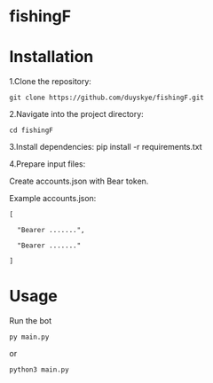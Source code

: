 # fishingF
# Installation
1.Clone the repository:

    git clone https://github.com/duyskye/fishingF.git
    
2.Navigate into the project directory:

    cd fishingF
    
3.Install dependencies:
    pip install -r requirements.txt
    
4.Prepare input files:

Create accounts.json with Bear token.

Example accounts.json:

    [

      "Bearer .......",
  
      "Bearer ......."
  
    ]

# Usage
Run the bot

    py main.py
    
or

    python3 main.py
